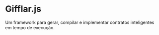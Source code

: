 # Gifflar.js

Um framework para gerar, compilar e implementar contratos inteligentes em tempo de execução.
